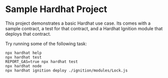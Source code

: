 # Sample Hardhat Project

This project demonstrates a basic Hardhat use case. Its comes with a sample contract, a test for that contract, and a Hardhat Ignition module that deploys that contract.

Try running some of the following task:

```shell
npx hardhat help
npx hardhat test
REPORT_GAS=true npx hardhat test
npx hardhat node
npx hardhat ignition deploy ./ignition/modules/Lock.js
```
